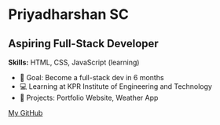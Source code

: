 # Priyadharshan SC

## Aspiring Full-Stack Developer

**Skills:** HTML, CSS, JavaScript (learning)

- 🎯 Goal: Become a full-stack dev in 6 months
- 💻 Learning at KPR Institute of Engineering and Technology
- 📂 Projects: Portfolio Website, Weather App

[My GitHub](https://github.com/Priyadharshan-SC)
